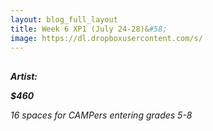 ```yaml
---
layout: blog_full_layout
title: Week 6 XP1 (July 24-28)&#58; 
image: https://dl.dropboxusercontent.com/s/
---
```


## 



**_Artist:_** 

**_$460_**

*16 spaces for CAMPers entering grades 5-8*
